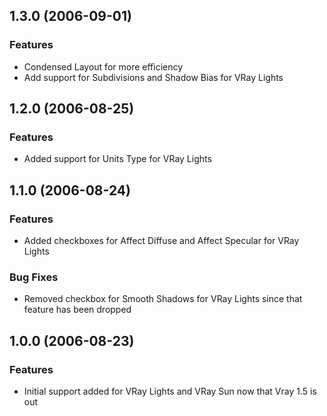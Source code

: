 
## 1.3.0 (2006-09-01)

### Features

* Condensed Layout for more efficiency
* Add support for Subdivisions and Shadow Bias for VRay Lights

## 1.2.0 (2006-08-25)

### Features

* Added support for Units Type for VRay Lights

## 1.1.0 (2006-08-24)

### Features

* Added checkboxes for Affect Diffuse and Affect Specular for VRay Lights

### Bug Fixes

* Removed checkbox for Smooth Shadows for VRay Lights since that feature has been dropped

## 1.0.0 (2006-08-23)

### Features

* Initial support added for VRay Lights and VRay Sun now that Vray 1.5 is out